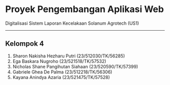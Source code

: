 # Proyek Pengembangan Aplikasi Web
Digitalisasi Sistem Laporan Kecelakaan Solanum Agrotech (US1)

---

## Kelompok 4

1. Sharon Nakisha Hezharu Putri (23/512030/TK/56285)
2. Ega Baskara Nugroho (23/521518/TK/57532)
3. Nicholas Shane Pangihutan Siahaan (23/520590/TK/57399)
4. Gabriele Ghea De Palma (23/512218/TK/56306)
5. Kayana Anindya Azaria (23/521475/TK/57528)
